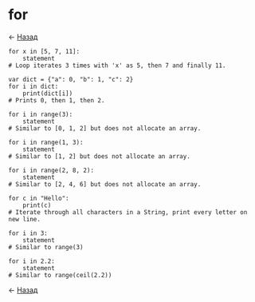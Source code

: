 # for

← [Назад][back]

```gdscript
for x in [5, 7, 11]:
    statement
# Loop iterates 3 times with 'x' as 5, then 7 and finally 11.
```

```gdscript
var dict = {"a": 0, "b": 1, "c": 2}
for i in dict:
    print(dict[i])
# Prints 0, then 1, then 2.
```

```gdscript
for i in range(3):
    statement
# Similar to [0, 1, 2] but does not allocate an array.
```

```gdscript
for i in range(1, 3):
    statement
# Similar to [1, 2] but does not allocate an array.
```

```gdscript
for i in range(2, 8, 2):
    statement
# Similar to [2, 4, 6] but does not allocate an array.
```

```gdscript
for c in "Hello":
    print(c)
# Iterate through all characters in a String, print every letter on new line.
```

```gdscript
for i in 3:
    statement
# Similar to range(3)
```

```gdscript
for i in 2.2:
    statement
# Similar to range(ceil(2.2))
```

← [Назад][back]

[back]: <> "Назад к оглавлению"